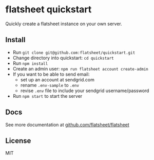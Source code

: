 # flatsheet quickstart

Quickly create a flatsheet instance on your own server.

## Install

- Run `git clone git@github.com:flatsheet/quickstart.git`
- Change directory into quickstart: `cd quickstart`
- Run `npm install`
- Create an admin user: `npm run flatsheet account create-admin`
- If you want to be able to send email: 
  - set up an account at sendgrid.com
  - rename `.env-sample` to `.env`
  - revise `.env` file to include your sendgrid username/password
- Run `npm start` to start the server

## Docs

See more documentation at [github.com/flatsheet/flatsheet](http://github.com/flatsheet/flatsheet)

## License

MIT